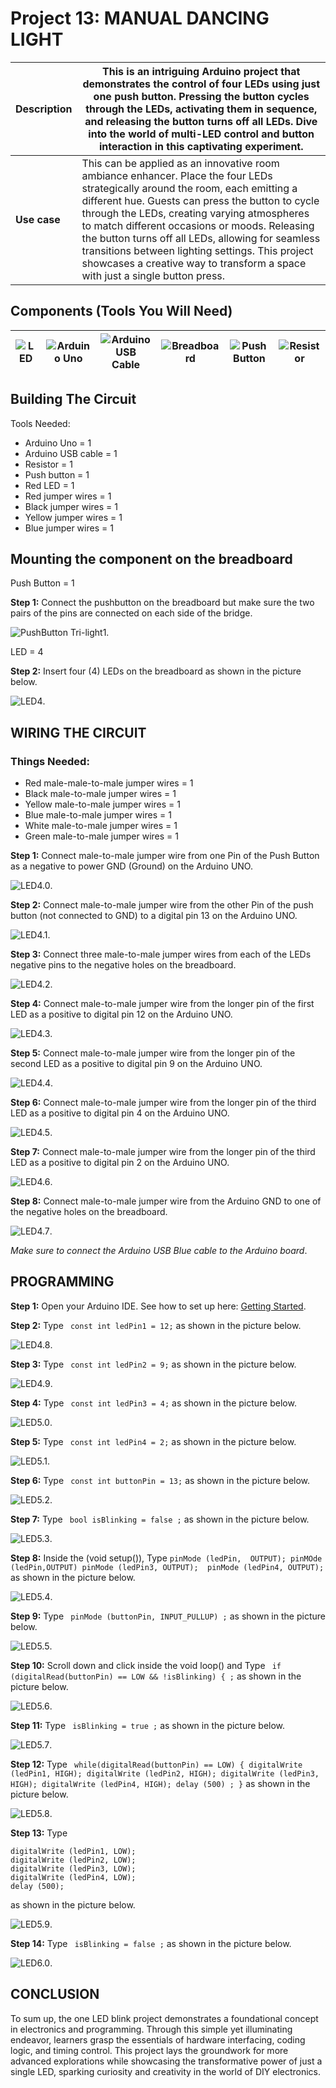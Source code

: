 # Project 13: MANUAL DANCING LIGHT

| **Description** | This is an intriguing Arduino project that demonstrates the control of four LEDs using just one push button. Pressing the button cycles through the LEDs, activating them in sequence, and releasing the button turns off all LEDs. Dive into the world of multi-LED control and button interaction in this captivating experiment. |
|------------------|----------------------------------------------------------------|
| **Use case**     | This can be applied as an innovative room ambiance enhancer. Place the four LEDs strategically around the room, each emitting a different hue. Guests can press the button to cycle through the LEDs, creating varying atmospheres to match different occasions or moods. Releasing the button turns off all LEDs, allowing for seamless transitions between lighting settings. This project showcases a creative way to transform a space with just a single button press. |

## Components (Tools You Will Need)

| ![LED](../../../docs/manuals/assets/components/LED.png) | ![Arduino Uno](../../../docs/manuals/assets/components/arduino.png) | ![Arduino USB Cable](../../../docs/manuals/assets/components/USB_Cable.png) | ![Breadboard](../../../docs/manuals/assets/components/breadboard.png) |![Push Button](../../../docs/manuals/assets/components/Push_Button.png) |![Resistor](../../../docs/manuals/assets/components/Resistor.png) |
|-------------------------|-------------------------|-------------------------|-------------------------|-------------------------|-------------------------|

## Building The Circuit

Tools Needed:

-   Arduino Uno = 1
-	Arduino USB cable = 1
-	Resistor = 1
-	Push button = 1
-	Red LED = 1
-	Red jumper wires = 1
-	Black jumper wires = 1
-	Yellow jumper wires = 1
-	Blue jumper wires = 1



## Mounting the component on the breadboard

Push Button = 1

**Step 1:** Connect the pushbutton on the breadboard but make sure the two pairs of the pins are connected on each side of the bridge.

![PushButton Tri-light1](../../../docs/manuals/assets/1.0/Push_Button/Push_Button_3_LED/PushButton_Tri-light1.png).

LED = 4

**Step 2:** Insert four (4) LEDs on the breadboard as shown in the picture below.

![LED4](../../../docs/manuals/assets/1.0/Push_Button/Push_Button_4_LED/LED4.png).


## WIRING THE CIRCUIT

### Things Needed:

- Red male-male-to-male jumper wires = 1
- Black male-to-male jumper wires = 1
- Yellow male-to-male jumper wires = 1
- Blue male-to-male jumper wires = 1
- White male-to-male jumper wires = 1
- Green male-to-male jumper wires = 1

**Step 1:** Connect male-to-male jumper wire from one Pin of the Push Button as a negative to power GND (Ground) on the Arduino UNO.

![LED4.0](../../../docs/manuals/assets/1.0/Push_Button/Push_Button_4_LED/LED4.0.png).

**Step 2:** Connect male-to-male jumper wire from the other Pin of the push button (not connected to GND) to a digital pin 13 on the Arduino UNO. 

![LED4.1](../../../docs/manuals/assets/1.0/Push_Button/Push_Button_4_LED/LED4.1.png).

**Step 3:** Connect three male-to-male jumper wires from each of the LEDs negative pins to the negative holes on the breadboard.

![LED4.2](../../../docs/manuals/assets/1.0/Push_Button/Push_Button_4_LED/LED4.2.png).

**Step 4:** Connect male-to-male jumper wire from the longer pin of the first LED as a positive to digital pin 12 on the Arduino UNO.

![LED4.3](../../../docs/manuals/assets/1.0/Push_Button/Push_Button_4_LED/LED4.3.png).

**Step 5:** Connect male-to-male jumper wire from the longer pin of the second LED as a positive to digital pin 9 on the Arduino UNO.

![LED4.4](../../../docs/manuals//assets/1.0/Push_Button/Push_Button_4_LED/LED4.4.png).

**Step 6:** Connect male-to-male jumper wire from the longer pin of the third LED as a positive to digital pin 4 on the Arduino UNO.

![LED4.5](../../../docs/manuals/assets/1.0/Push_Button/Push_Button_4_LED/LED4.5.png).

**Step 7:** Connect male-to-male jumper wire from the longer pin of the third LED as a positive to digital pin 2 on the Arduino UNO.

![LED4.6](../../../docs/manuals/assets/1.0/Push_Button/Push_Button_4_LED/LED4.6.png).

**Step 8:** Connect male-to-male jumper wire from the Arduino GND to one of the negative holes on the breadboard.

![LED4.7](../../../docs/manuals/assets/1.0/Push_Button/Push_Button_4_LED/LED4.7.png).

_Make sure to connect the Arduino USB Blue cable to the Arduino board_.


## PROGRAMMING

**Step 1:** Open your Arduino IDE. See how to set up here: [Getting Started](../../../getting-started.md).

**Step 2:** Type ``` const int ledPin1 = 12;``` as shown in the picture below.

![LED4.8](../../../docs/manuals/assets/1.0/Push_Button/Push_Button_4_LED/LED4.8.png).

**Step 3:** Type ``` const int ledPin2 = 9;``` as shown in the picture below.

![LED4.9](../../../docs/manuals/assets/1.0/Push_Button/Push_Button_4_LED/LED4.9.png).

**Step 4:** Type ``` const int ledPin3 = 4;``` as shown in the picture below.

![LED5.0](../../../docs/manuals/assets/1.0/Push_Button/Push_Button_4_LED/LED5.0.png).

**Step 5:** Type ``` const int ledPin4 = 2;``` as shown in the picture below.

![LED5.1](../../../docs/manuals/assets/1.0/Push_Button/Push_Button_4_LED/LED5.1.png).

**Step 6:** Type ``` const int buttonPin = 13;``` as shown in the picture below.

![LED5.2](../../../docs/manuals/assets/1.0/Push_Button/Push_Button_4_LED/LED5.2.png).

**Step 7:** Type ``` bool isBlinking = false ;``` as shown in the picture below.

![LED5.3](../../../docs/manuals/assets/1.0/Push_Button/Push_Button_4_LED/LED5.3.png).

**Step 8:** Inside the (void setup()), Type 
    ```
        pinMode (ledPin,  OUTPUT);
        pinMOde (ledPin,OUTPUT)
        pinMode (ledPin3, OUTPUT); 
        pinMode (ledPin4, OUTPUT);  
    ``` 
  as shown in the picture below.

![LED5.4](../../../docs/manuals/assets/1.0/Push_Button/Push_Button_4_LED/LED5.4.png).

**Step 9:** Type ``` pinMode (buttonPin, INPUT_PULLUP) ;``` as shown in the picture below.

![LED5.5](../../../docs/manuals/assets/1.0/Push_Button/Push_Button_4_LED/LED5.5.png).

**Step 10:** Scroll down and click inside the void loop() and Type ``` if (digitalRead(buttonPin) == LOW && !isBlinking) { ;``` as shown in the picture below.

![LED5.6](../../../docs/manuals/assets/1.0/Push_Button/Push_Button_4_LED/LED5.6.png).

**Step 11:**  Type ``` isBlinking = true ;``` as shown in the picture below.

![LED5.7](../../../docs/manuals/assets/1.0/Push_Button/Push_Button_4_LED/LED5.7.png).

**Step 12:**  Type ```
  while(digitalRead(buttonPin) == LOW) {
      digitalWrite (ledPin1, HIGH);
      digitalWrite (ledPin2, HIGH);
      digitalWrite (ledPin3, HIGH);
      digitalWrite (ledPin4, HIGH);
      delay (500) ;
}``` 
as shown in the picture below.

![LED5.8](../../../docs/manuals/assets/1.0/Push_Button/Push_Button_4_LED/LED5.8.png).

**Step 13:**  Type 
```  
digitalWrite (ledPin1, LOW);	
digitalWrite (ledPin2, LOW);
digitalWrite (ledPin3, LOW);
digitalWrite (ledPin4, LOW);
delay (500); 
``` 
as shown in the picture below.

![LED5.9](../../../docs/manuals/assets/1.0/Push_Button/Push_Button_4_LED/LED5.9.png).

**Step 14:**  Type ``` isBlinking = false ;``` as shown in the picture below.

![LED6.0](../../../docs/manuals/assets/1.0/Push_Button/Push_Button_4_LED/LED6.0.png).


## CONCLUSION
To sum up, the one LED blink project demonstrates a foundational concept in electronics and programming. Through this simple yet illuminating endeavor, learners grasp the essentials of hardware interfacing, coding logic, and timing control. This project lays the groundwork for more advanced explorations while showcasing the transformative power of just a single LED, sparking curiosity and creativity in the world of DIY electronics.